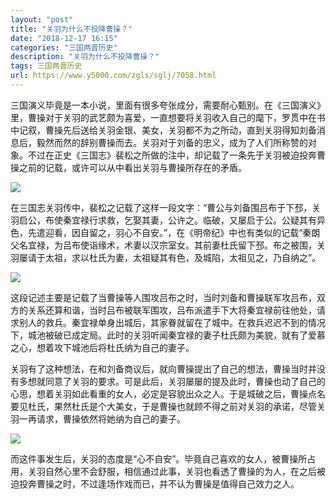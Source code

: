 ```yaml
---
layout: "post"
title: "关羽为什么不投降曹操？"
date: "2018-12-17 16:15"
categories: "三国两晋历史"
description: "关羽为什么不投降曹操？"
tags: 三国两晋历史
url: https://www.y5000.com/zgls/sglj/7058.html
---
```






三国演义毕竟是一本小说，里面有很多夸张成分，需要耐心甄别。在《三国演义》里，曹操对于关羽的武艺颇为喜爱，一直想要将关羽收入自己的麾下，罗贯中在书中记叙，曹操先后送给关羽金银、美女，关羽都不为之所动，直到关羽得知刘备消息后，毅然而然的辞别曹操而去。关羽对于刘备的忠义，成为了人们所称赞的对象。不过在正史《三国志》裴松之所做的注中，却记载了一条先于关羽被迫投奔曹操之前的记载，或许可以从中看出关羽与曹操所存在的矛盾。

![](https://img.y5000.com/uploads/allimg/161212/1K440H23-0.jpg)

在三国志关羽传中，裴松之记载了这样一段文字：“曹公与刘备围吕布于下邳，关羽启公，布使秦宜禄行求救，乞娶其妻，公许之。临破，又屡启于公。公疑其有异色，先遣迎看，因自留之，羽心不自安。”，在《明帝纪》中也有类似的记载“秦朗父名宜禄，为吕布使诣缘术，术妻以汉宗室女。其前妻杜氏留下邳。布之被围，关羽屡请于太祖，求以杜氏为妻，太祖疑其有色，及城陷，太祖见之，乃自纳之”。

![](https://img.y5000.com/uploads/allimg/161212/1K44044G-1.jpg)

这段记述主要是记载了当曹操等人围攻吕布之时，当时刘备和曹操联军攻吕布，双方的关系还算和谐，当时吕布被联军围攻，吕布派遣手下大将秦宜禄前往他处，请求别人的救兵。秦宜禄单身出城后，其家眷就留在了城中。在救兵迟迟不到的情况下，城池被破已成定局。此时的关羽听闻秦宜禄的妻子杜氏颇为美貌，就有了爱慕之心，想着攻下城池后将杜氏纳为自己的妻子。

关羽有了这种想法，在和刘备商议后，就向曹操提出了自己的想法，曹操当时并没有多想就同意了关羽的要求。可是此后，关羽屡屡的提及此时，曹操也动了自己的心思，想着关羽如此看重的女人，必定是容貌出众之人。于是城破之后，曹操点名要见杜氏，果然杜氏是个大美女，于是曹操也就顾不得之前对关羽的承诺，尽管关羽一再请求，曹操依然将她纳为自己的妻子。

![](https://img.y5000.com/uploads/allimg/161212/1K4405222-2.jpg)

而这件事发生后，关羽的态度是“心不自安”。毕竟自己喜欢的女人，被曹操所占用，关羽自然心里不会舒服，相信通过此事，关羽也看透了曹操的为人，在之后被迫投奔曹操之时，不过逢场作戏而已，并不认为曹操是值得自己效力之人。
